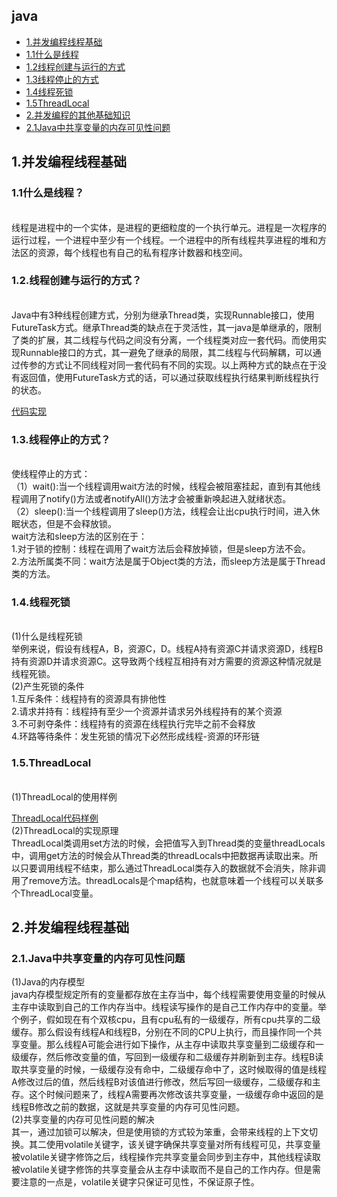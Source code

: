 ## java
* [1.并发编程线程基础](#1)
* [1.1什么是线程](#1.1)
* [1.2线程创建与运行的方式](#1.2)
* [1.3线程停止的方式](#1.3)
* [1.4线程死锁](#1.4)
* [1.5ThreadLocal](#1.5)
* [2.并发编程的其他基础知识](#2)
* [2.1Java中共享变量的内存可见性问题](#2.1)



<h2 id="1">1.并发编程线程基础</h2>
  <h3 id="1.1">1.1什么是线程？</h3><br>
线程是进程中的一个实体，是进程的更细粒度的一个执行单元。进程是一次程序的运行过程，一个进程中至少有一个线程。一个进程中的所有线程共享进程的堆和方法区的资源，每个线程也有自己的私有程序计数器和栈空间。<br>
  <h3 id="1.2">1.2.线程创建与运行的方式？</h3><br>
  Java中有3种线程创建方式，分别为继承Thread类，实现Runnable接口，使用FutureTask方式。继承Thread类的缺点在于灵活性，其一java是单继承的，限制了类的扩展，其二线程与代码之间没有分离，一个线程类对应一套代码。而使用实现Runnable接口的方式，其一避免了继承的局限，其二线程与代码解耦，可以通过传参的方式让不同线程对同一套代码有不同的实现。以上两种方式的缺点在于没有返回值，使用FutureTask方式的话，可以通过获取线程执行结果判断线程执行的状态。

[代码实现](./code/java并发编程之美/线程创建的方式)
  <h3 id="1.3">1.3.线程停止的方式？</h3><br>
  使线程停止的方式：<br>
  （1）wait():当一个线程调用wait方法的时候，线程会被阻塞挂起，直到有其他线程调用了notify()方法或者notifyAll()方法才会被重新唤起进入就绪状态。<br>
  （2）sleep():当一个线程调用了sleep()方法，线程会让出cpu执行时间，进入休眠状态，但是不会释放锁。<br>
  wait方法和sleep方法的区别在于：<br>
  1.对于锁的控制：线程在调用了wait方法后会释放掉锁，但是sleep方法不会。<br>
  2.方法所属类不同：wait方法是属于Object类的方法，而sleep方法是属于Thread类的方法。<br>
  <h3 id="1.4">1.4.线程死锁</h3><br>
  (1)什么是线程死锁<br>
  举例来说，假设有线程A，B，资源C，D。线程A持有资源C并请求资源D，线程B持有资源D并请求资源C。这导致两个线程互相持有对方需要的资源这种情况就是线程死锁。<br>
  (2)产生死锁的条件<br>
  1.互斥条件：线程持有的资源具有排他性<br>
  2.请求并持有：线程持有至少一个资源并请求另外线程持有的某个资源<br>
  3.不可剥夺条件：线程持有的资源在线程执行完毕之前不会释放<br>
  4.环路等待条件：发生死锁的情况下必然形成线程-资源的环形链<br>
  <h3 id="1.5">1.5.ThreadLocal</h3><br>
  (1)ThreadLocal的使用样例<br>
  
[ThreadLocal代码样例](./code/java并发编程之美/ThreadLocalDemo) <br>
  (2)ThreadLocal的实现原理<br>
  ThreadLocal类调用set方法的时候，会把值写入到Thread类的变量threadLocals中，调用get方法的时候会从Thread类的threadLocals中把数据再读取出来。所以只要调用线程不结束，那么通过ThreadLocal类存入的数据就不会消失，除非调用了remove方法。threadLocals是个map结构，也就意味着一个线程可以关联多个ThreadLocal变量。
<h2 id="2">2.并发编程线程基础</h2>
  <h3 id="2.1">2.1.Java中共享变量的内存可见性问题</h3>
  (1)Java的内存模型<br>
    java内存模型规定所有的变量都存放在主存当中，每个线程需要使用变量的时候从主存中读取到自己的工作内存当中。线程读写操作的是自己工作内存中的变量。举个例子，假如现在有个双核cpu，且有cpu私有的一级缓存，所有cpu共享的二级缓存。那么假设有线程A和线程B，分别在不同的CPU上执行，而且操作同一个共享变量。那么线程A可能会进行如下操作，从主存中读取共享变量到二级缓存和一级缓存，然后修改变量的值，写回到一级缓存和二级缓存并刷新到主存。线程B读取共享变量的时候，一级缓存没有命中，二级缓存命中了，这时候取得的值是线程A修改过后的值，然后线程B对该值进行修改，然后写回一级缓存，二级缓存和主存。这个时候问题来了，线程A需要再次修改该共享变量，一级缓存命中返回的是线程B修改之前的数据，这就是共享变量的内存可见性问题。<br>
  (2)共享变量的内存可见性问题的解决<br>
  其一，通过加锁可以解决，但是使用锁的方式较为笨重，会带来线程的上下文切换。其二使用volatile关键字，该关键字确保共享变量对所有线程可见，共享变量被volatile关键字修饰之后，线程操作完共享变量会同步到主存中，其他线程读取被volatile关键字修饰的共享变量会从主存中读取而不是自己的工作内存。但是需要注意的一点是，volatile关键字只保证可见性，不保证原子性。
